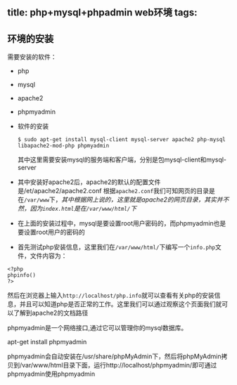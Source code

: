 title: php+mysql+phpadmin web环境
tags:
---

## 环境的安装
需要安装的软件：
- php
- mysql
- apache2
- phpmyadmin


- 软件的安装
    ```
    $ sudo apt-get install mysql-client mysql-server apache2 php-mysql  libapache2-mod-php phpmyadmin
    ```
    其中这里需要安装mysql的服务端和客户端，分别是包mysql-client和mysql-server
- 其中安装好apache2后，apache2的默认的配置文件是/et/apache2/apache2.conf
根据`apache2.conf`我们可知网页的目录是在`/var/www`下，*其中根据网上说的，这里就是apache2的网页目录，其实并不然，因为`index.html`是在`/var/www/html/`下*

- 在上面的安装过程中，mysql是要设置root用户密码的，而phpmyadmin也是要设置root用户的密码的

- 首先测试php安装信息，这里我们在`/var/www/html/`下编写一个`info.php`文件，文件内容为：
```
<?php
phpinfo()
?>
```

然后在浏览器上输入`http://localhost/php.info`就可以查看有关php的安装信息，并且可以知道php是否正常的工作。这里我们可以通过观察这个页面我们就可以了解到apache2的文档路径

phpmyadmin是一个网络接口,通过它可以管理你的mysql数据库。

apt-get install phpmyadmin

phpmyadmin会自动安装在/usr/share/phpMyAdmin下，然后将phpMyAdmin拷贝到/var/www/html目录下面，运行http://localhost/phpmyadmin/即可通过phpmyadmin使用phpmyadmin
